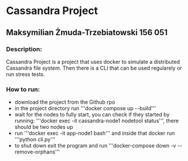 # Cassandra Project
## Maksymilian Żmuda-Trzebiatowski 156 051
### Description:
Cassandra Project is a project that uses docker to simulate a distributed Cassandra file system. Then there is a CLI that can be used regularely or run stress tests.
### How to run:
* download the project from the Github rpo
* in the project directory run '''docker compose up --build'''
* wait for the nodes to fully start, you can check if they started by running: '''docker exec -it cassandra-node1 nodetool status''', there should be two nodes up
* run '''docker exec -it app-node1 bash''' and inside that docker run '''python cli.py'''
* to shut down exit the program and run '''docker-compose down -v --remove-orphans'''
